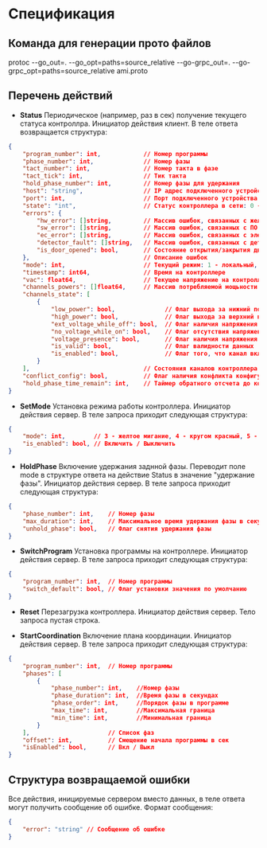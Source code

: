 # Спецификация

## Команда для генерации прото файлов
protoc --go_out=. --go_opt=paths=source_relative --go-grpc_out=. --go-grpc_opt=paths=source_relative ami.proto

## Перечень действий

- **Status**
Периодическое (например, раз в сек) получение текущего статуса контроллра. Инициатор действия клиент.
В теле ответа возвращается структура:
```json
{
	"program_number": int,            // Номер программы
	"phase_number": int,              // Номер фазы
	"tact_number": int,               // Номер такта в фазе
	"tact_tick": int,                 // Тик такта
	"hold_phase_number": int,         // Номер фазы для удержания
	"host": "string",                 // IP адрес подключенного устройства
	"port": int,                      // Порт подключенного устройства
	"state": "int",                   // Статус контроллера в сети: 0 - нет связи, 1 - есть связь нет управления, 2 - есть связь есть управление
	"errors": {
		"hw_error": []string,         // Массив ошибок, связанных с железом
	  	"sw_error": []string,         // Массив ошибок, связанных с ПО
	  	"ec_error": []string,         // Массив ошибок, связанных с электрикой (например, кз)
	  	"detector_fault": []string,   // Массив ошибок, связанных с детектором
	  	"is_door_opened": bool,       // Состояние открытия/закрытия двери
	},                                // Описание ошибок
	"mode": int,                      // Текущий режим: 1 - локальный, 2 - удаленное (центральное) управление, 3 - желтое мигание, 4 - кругом красный, 5 - все светофоры выключенны, 6 - ручное (местное) управление, 7 - удержание фазы, 8 - зеленая улица
	"timestamp": int64,               // Время на контроллере
	"vac": float64,                   // Текущее напряжение на контроллере
	"channels_powers": []float64,     // Массив потребляемой мощьности по каналам контроллера
	"channels_state": [
        {
            "low_power": bool,              // Флаг выхода за нижний порог
            "high_power": bool,             // Флаг выхода за верхний порог
            "ext_voltage_while_off": bool,  // Флаг наличия напряжения в режиме, когда его быть не должно
            "no_voltage_while_on": bool,    // Флаг отсутствия напряжения в режиме, когда оно должно быть
            "voltage_presence": bool,       // Флаг наличия напряжения
            "is_valid": bool,               // Флаг валидности данных
            "is_enabled": bool,             // Флаг того, что канал включен
        }           
	],                                // Состояния каналов контроллера
	"conflict_config": bool,          // Флаг наличия конфликта конфигураций
	"hold_phase_time_remain": int,    // Таймер обратного отсчета до конца удержания фазы, в сек
}
```

- **SetMode**
Установка режима работы контроллера. Инициатор действия сервер.
В теле запроса приходит следующая структура:
```json
{
    "mode": int,        // 3 - желтое мигание, 4 - кругом красный, 5 - все светофоры выключенны 
    "is_enabled": bool, // Включить / Выключить
}
```

- **HoldPhase**
Включение удержания заднной фазы. Переводит поле mode в структуре ответа на действие Status в значение "удержание фазы". Инициатор действия сервер. В теле запроса приходит следующая структура:
```json
{
    "phase_number": int,    // Номер фазы
    "max_duration": int,    // Максимальное время удержания фазы в секундах
    "unhold_phase": bool,   // Флаг снятия удержания фазы
}
```

- **SwitchProgram**
Установка программы на контроллере. Инициатор действия сервер. 
В теле запроса приходит следующая структура:
```json
{
    "program_number": int,  // Номер программы
    "switch_default": bool, // Флаг установки значения по умолчанию
}
```

- **Reset**
Перезагрузка контроллера. Инициатор действия сервер. 
Тело запроса пустая строка.

- **StartCoordination**
Включение плана координации. Инициатор действия сервер. 
В теле запроса приходит следующая структура:
```json
{
    "program_number": int,  // Номер программы
    "phases": [
        {
            "phase_number": int,    //Номер фазы
            "phase_duration": int,  //Время фазы в секундах
            "phase_order": int,     //Порядок фазы в программе
            "max_time": int,        //Максимальная граница
            "min_time": int,        //Минимальная граница
        }
    ],                      // Список фаз
    "offset": int,          // Смещение начала программы в сек
    "isEnabled": bool,      // Вкл / Выкл
}
```

## Структура возвращаемой ошибки

Все действия, иницируемые сервером вместо данных, в теле ответа могут получить сообщение об ошибке.
Формат сообщения:
```json
{
    "error": "string" // Сообщение об ошибке
}
```